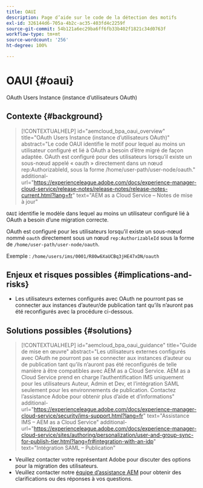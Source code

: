 ```yaml
---
title: OAUI
description: Page d’aide sur le code de la détection des motifs
exl-id: 326144d6-705a-4b2c-ac35-403fd4c2259f
source-git-commit: 54b121a6ec29ba6ff6fb33b402f1821c34d0763f
workflow-type: tm+mt
source-wordcount: '256'
ht-degree: 100%

---
```


# OAUI {#oaui}

OAuth Users Instance (instance d’utilisateurs OAuth)

## Contexte {#background}

>[!CONTEXTUALHELP]
>id="aemcloud_bpa_oaui_overview"
>title="OAuth Users Instance (instance d’utilisateurs OAuth)"
>abstract="Le code OAUI identifie le motif pour lequel au moins un utilisateur configuré et lié à OAuth a besoin d’être migré de façon adaptée. OAuth est configuré pour des utilisateurs lorsqu’il existe un sous-nœud appelé « oauth » directement dans un nœud rep:AuthorizableId, sous la forme /home/user-path/user-node/oauth."
>additional-url="https://experienceleague.adobe.com/docs/experience-manager-cloud-service/release-notes/release-notes/release-notes-current.html?lang=fr" text="AEM as a Cloud Service – Notes de mise à jour"

`OAUI` identifie le modèle dans lequel au moins un utilisateur configuré lié à OAuth a besoin d’une migration correcte.

OAuth est configuré pour les utilisateurs lorsqu’il existe un sous-nœud nommé `oauth` directement sous un nœud `rep:AuthorizableId` sous la forme de `/home/user-path/user-node/oauth`.

Exemple : `/home/users/ims/0001/R80w6XaUCBq3jHE47xDN/oauth`

## Enjeux et risques possibles {#implications-and-risks}

* Les utilisateurs externes configurés avec OAuth ne pourront pas se connecter aux instances d’auteur/de publication tant qu’ils n’auront pas été reconfigurés avec la procédure ci-dessous.

## Solutions possibles {#solutions}

>[!CONTEXTUALHELP]
>id="aemcloud_bpa_oaui_guidance"
>title="Guide de mise en œuvre"
>abstract="Les utilisateurs externes configurés avec OAuth ne pourront pas se connecter aux instances d’auteur ou de publication tant qu’ils n’auront pas été reconfigurés de telle manière à être compatibles avec AEM as a Cloud Service. AEM as a Cloud Service prend en charge l’authentification IMS uniquement pour les utilisateurs Auteur, Admin et Dev, et l’intégration SAML seulement pour les environnements de publication. Contactez l’assistance Adobe pour obtenir plus d’aide et d’informations"
>additional-url="https://experienceleague.adobe.com/docs/experience-manager-cloud-service/security/ims-support.html?lang=fr" text="Assistance IMS – AEM as a Cloud Service"
>additional-url="https://experienceleague.adobe.com/docs/experience-manager-cloud-service/sites/authoring/personalization/user-and-group-sync-for-publish-tier.html?lang=fr#integration-with-an-idp" text="Intégration SAML – Publication"

* Veuillez contacter votre représentant Adobe pour discuter des options pour la migration des utilisateurs.
* Veuillez contacter notre [équipe d’assistance AEM](https://helpx.adobe.com/fr/enterprise/using/support-for-experience-cloud.html) pour obtenir des clarifications ou des réponses à vos questions.
